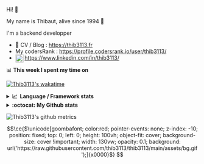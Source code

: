 Hi! 👋

My name is Thibaut, alive since 1994 🍷

I'm a backend developper

-   📝 CV / Blog : https://thib3113.fr
-   My codersRank : https://profile.codersrank.io/user/thib3113/
-   <a href="https://www.linkedin.com/in/thib3113/"><img align="left" alt="Thib3113's Linkedin" width="21px" src="https://img.icons8.com/color/48/linkedin.png" /></a> https://www.linkedin.com/in/thib3113/

📊 **This week I spent my time on**

[![Thib3113's wakatime](https://github-readme-stats.vercel.app/api/wakatime?username=thib3113&layout=default&theme=dracula&langs_count=6&hide_title=true&hide_border=true)](https://wakatime.com/@thib3113)

<details>
  <summary><b>📈&nbsp;&nbsp;Language&nbsp;/&nbsp;Framework stats</b></summary>
  <br/>  
  <a href='https://profile.codersrank.io/user/thib3113/'>
  <img src='http://cr-skills-chart-widget.azurewebsites.net/api/api?username=thib3113&padding=30&skills=php,batchfile,javascript,less,mysql,reactjs,scss,shell,typescript,vue'>
  </a>
</details>

<details>
  <summary><b>:octocat: My Github stats</b></summary>
  <br/>  
  
  <img src="https://github-readme-stats.vercel.app/api?username=thib3113&theme=dracula&show_icons=true&" alt="Thib3113's GitHub stats" />

<!--START_SECTION:activity-->

1. 🎉 Merged PR [#389](https://github.com/thib3113/vban/pull/389) in [thib3113/vban](https://github.com/thib3113/vban)
2. 🎉 Merged PR [#390](https://github.com/thib3113/vban/pull/390) in [thib3113/vban](https://github.com/thib3113/vban)
3. 🎉 Merged PR [#2](https://github.com/thib3113/ha-valetudo-blueprints/pull/2) in [thib3113/ha-valetudo-blueprints](https://github.com/thib3113/ha-valetudo-blueprints)
4. 💪 Opened PR [#2](https://github.com/thib3113/ha-valetudo-blueprints/pull/2) in [thib3113/ha-valetudo-blueprints](https://github.com/thib3113/ha-valetudo-blueprints)
5. 💪 Opened PR [#22](https://github.com/mundschenk-at/ha-valetudo-blueprints/pull/22) in [mundschenk-at/ha-valetudo-blueprints](https://github.com/mundschenk-at/ha-valetudo-blueprints)
 <!--END_SECTION:activity-->

</details>

![Thib3113's github metrics](https://gist.githubusercontent.com/thib3113/83a96e16f8bca103f1b0e376186c66ec/raw/github-metrics.svg)

```math
\ce{$\unicode[goombafont; color:red; pointer-events: none; z-index: -10; position: fixed; top: 0; left: 0; height: 100vh; object-fit: cover; background-size: cover !important; width: 130vw; opacity: 0.1; background: url('https://raw.githubusercontent.com/thib3113/thib3113/main/assets/bg.gif');]{x0000}$}
